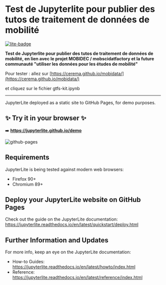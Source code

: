 # Test de Jupyterlite pour publier des tutos de traitement de données de mobilité

[![lite-badge](https://jupyterlite.rtfd.io/en/latest/_static/badge.svg)](https://jupyterlite.github.io/demo)

**Test de Jupyterlite pour publier des tutos de traitement de données de mobilité, 
en lien avec le projet MOBIDEC / mobscidatfactory
et la future communauté "utiliser les données pour les études de mobilité"**

Pour tester : allez sur [https://cerema.github.io/mobidata/](https://cerema.github.io/mobidata/)

et cliquez sur le fichier gtfs-kit.ipynb

_________________________________________________________________________

JupyterLite deployed as a static site to GitHub Pages, for demo purposes.

## ✨ Try it in your browser ✨

➡️ **https://jupyterlite.github.io/demo**

![github-pages](https://user-images.githubusercontent.com/591645/120649478-18258400-c47d-11eb-80e5-185e52ff2702.gif)

## Requirements

JupyterLite is being tested against modern web browsers:

- Firefox 90+
- Chromium 89+

## Deploy your JupyterLite website on GitHub Pages

Check out the guide on the JupyterLite documentation: https://jupyterlite.readthedocs.io/en/latest/quickstart/deploy.html

## Further Information and Updates

For more info, keep an eye on the JupyterLite documentation:

- How-to Guides: https://jupyterlite.readthedocs.io/en/latest/howto/index.html
- Reference: https://jupyterlite.readthedocs.io/en/latest/reference/index.html
